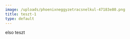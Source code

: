 ```yaml
---
image: /uploads/phoenixneggyzetracsnelkul-47183e80.png
title: teszt-1
type: default
---
```


elso teszt